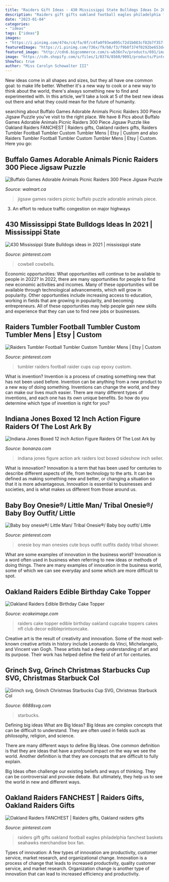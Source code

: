 ```yaml
---
title: "Raiders Gift Ideas - 430 Mississippi State Bulldogs Ideas In 2021"
description: "Raiders gift gifts oakland football eagles philadelphia fanchest baskets seahawks merchandise box fan"
date: "2023-01-04"
categories:
- "ideas"
tags: ["ideas"]
images:
- "https://i.pinimg.com/474x/c4/fa/0f/c4fa0f93ea095c72d1b083cf82b7f357--cowbell-mississippi-state.jpg"
featuredImage: "https://i.pinimg.com/736x/f9/b8/f3/f9b8f374f0292be653dce10b61028a86.jpg"
featured_image: "http://cdn6.bigcommerce.com/s-wb36n7v/products/691/images/4745/Oakland_Raiders_cake_topper_JPG__33114.1465688223.800.1200.jpg?c=2"
image: "https://cdn.shopify.com/s/files/1/0374/8560/9091/products/Pinterest_505bf0d3-4ef4-40d4-9029-cf0a697e1555_1024x1024.png?v=1606465169"
ShowToc: true
author: "Miss Carolyn Schowalter III"
---
```



New ideas come in all shapes and sizes, but they all have one common goal: to make life better. Whether it's a new way to cook or a new way to think about the world, there's always something new to find and experimented with. In this article, we'll take a look at 5 of the best new ideas out there and what they could mean for the future of humanity.

	

		
searching about Buffalo Games Adorable Animals Picnic Raiders 300 Piece Jigsaw Puzzle you've visit to the right place. We have 8 Pics about Buffalo Games Adorable Animals Picnic Raiders 300 Piece Jigsaw Puzzle like Oakland Raiders FANCHEST | Raiders gifts, Oakland raiders gifts, Raiders Tumbler Football Tumbler Custom Tumbler Mens | Etsy | Custom and also Raiders Tumbler Football Tumbler Custom Tumbler Mens | Etsy | Custom. Here you go:
		
    
## Buffalo Games Adorable Animals Picnic Raiders 300 Piece Jigsaw Puzzle

<img loading=lazy src="https://i5.walmartimages.ca/images/Large/757/197/6000197757197.jpg" onerror="this.onerror=null;this.src='https://tse3.mm.bing.net/th?id=OIP.gfW1y6NK4psut1glW5VUFwAAAA&amp;pid=15.1';" alt="Buffalo Games Adorable Animals Picnic Raiders 300 Piece Jigsaw Puzzle">

_Source: walmart.ca_

>jigsaw games raiders picnic buffalo puzzle adorable animals piece. 

	

3. An effort to reduce traffic congestion on major highways 

    
## 430 Mississippi State Bulldogs Ideas In 2021 | Mississippi State

<img loading=lazy src="https://i.pinimg.com/474x/c4/fa/0f/c4fa0f93ea095c72d1b083cf82b7f357--cowbell-mississippi-state.jpg" onerror="this.onerror=null;this.src='https://tse3.mm.bing.net/th?id=OIP.IzoqW6qR7wZUMUOJ66OoMwAAAA&amp;pid=15.1';" alt="430 Mississippi State Bulldogs ideas in 2021 | mississippi state">

_Source: pinterest.com_

>cowbell cowbells. 

	

Economic opportunities: What opportunities will continue to be available to people in 2022?
In 2022, there are many opportunities for people to find new economic activities and incomes. Many of these opportunities will be available through technological advancements, which will grow in popularity. Other opportunities include increasing access to education, working in fields that are growing in popularity, and becoming entrepreneurs. All of these opportunities may help people gain new skills and experience that they can use to find new jobs or businesses.

    
## Raiders Tumbler Football Tumbler Custom Tumbler Mens | Etsy | Custom

<img loading=lazy src="https://i.pinimg.com/736x/f9/b8/f3/f9b8f374f0292be653dce10b61028a86.jpg" onerror="this.onerror=null;this.src='https://tse1.mm.bing.net/th?id=OIP.zcZ-9_3T6RWXIlnIoKFMnQHaJR&amp;pid=15.1';" alt="Raiders Tumbler Football Tumbler Custom Tumbler Mens | Etsy | Custom">

_Source: pinterest.com_

>tumbler raiders football raider cups cup epoxy custom. 

	

What is invention?
Invention is a process of creating something new that has not been used before. Invention can be anything from a new product to a new way of doing something. Inventions can change the world, and they can make our lives much easier. There are many different types of inventions, and each one has its own unique benefits. So how do you determine which type of invention is right for you?

    
## Indiana Jones Boxed 12 Inch Action Figure Raiders Of The Lost Ark By

<img loading=lazy src="https://images.bonanzastatic.com/afu/images/0334/7500/figure_indiana_jones.jpg" onerror="this.onerror=null;this.src='https://tse1.mm.bing.net/th?id=OIP.8HkX43-agpQULZs9ftJsIQHaI4&amp;pid=15.1';" alt="Indiana Jones Boxed 12 inch Action Figure Raiders Of The Lost Ark by">

_Source: bonanza.com_

>indiana jones figure action ark raiders lost boxed sideshow inch seller. 

	

What is innovation?
Innovation is a term that has been used for centuries to describe different aspects of life, from technology to the arts. It can be defined as making something new and better, or changing a situation so that it is more advantageous. Innovation is essential to businesses and societies, and is what makes us different from those around us.

    
## Baby Boy Onesie®/ Little Man/ Tribal Onesie®/ Baby Boy Outfit/ Little

<img loading=lazy src="https://i.pinimg.com/736x/39/81/94/398194c042bfc0c66b5a35a27b32766c--cute-baby-boy-baby-boy-onesie-ideas.jpg" onerror="this.onerror=null;this.src='https://tse3.mm.bing.net/th?id=OIP.JFXOcWj5JqYNuJLsHmqqkwHaIz&amp;pid=15.1';" alt="Baby boy onesie®/ Little Man/ Tribal Onesie®/ Baby boy outfit/ Little">

_Source: pinterest.com_

>onesie boy man onesies cute boys outfit outfits daddy tribal shower. 

	

What are some examples of innovation in the business world?
Innovation is a word often used in business when referring to new ideas or methods of doing things. There are many examples of innovation in the business world, some of which we can see everyday and some which are more difficult to spot.

    
## Oakland Raiders Edible Birthday Cake Topper

<img loading=lazy src="http://cdn6.bigcommerce.com/s-wb36n7v/products/691/images/4745/Oakland_Raiders_cake_topper_JPG__33114.1465688223.800.1200.jpg?c=2" onerror="this.onerror=null;this.src='https://tse2.mm.bing.net/th?id=OIP.-DPUTmGEHMLafRut0F2X1QHaE1&amp;pid=15.1';" alt="Oakland Raiders Edible Birthday Cake Topper">

_Source: ecakeimage.com_

>raiders cake topper edible birthday oakland cupcake toppers cakes nfl club decor edibleprintsoncake. 

	

Creative art is the result of creativity and innovation. Some of the most well-known creative artists in history include Leonardo da Vinci, Michelangelo, and Vincent van Gogh. These artists had a deep understanding of art and its purpose. Their work has helped define the field of art for centuries.

    
## Grinch Svg, Grinch Christmas Starbucks Cup SVG, Christmas Starbuck Col

<img loading=lazy src="https://cdn.shopify.com/s/files/1/0374/8560/9091/products/Pinterest_505bf0d3-4ef4-40d4-9029-cf0a697e1555_1024x1024.png?v=1606465169" onerror="this.onerror=null;this.src='https://tse2.mm.bing.net/th?id=OIP.bos0PSxhPE6o6V81rW08yAHaF7&amp;pid=15.1';" alt="Grinch svg, Grinch Christmas Starbucks Cup SVG, Christmas Starbuck Col">

_Source: 6688svg.com_

>starbucks. 

	

Defining big ideas
What are Big Ideas?
Big Ideas are complex concepts that can be difficult to understand. They are often used in fields such as philosophy, religion, and science.

There are many different ways to define Big Ideas. One common definition is that they are ideas that have a profound impact on the way we see the world. Another definition is that they are concepts that are difficult to fully explain.

Big Ideas often challenge our existing beliefs and ways of thinking. They can be controversial and provoke debate. But ultimately, they help us to see the world in new and different ways.

    
## Oakland Raiders FANCHEST | Raiders Gifts, Oakland Raiders Gifts

<img loading=lazy src="https://i.pinimg.com/736x/90/87/ef/9087efb0339dda813caa8298a4672bbc.jpg" onerror="this.onerror=null;this.src='https://tse4.mm.bing.net/th?id=OIP.MBBrriWk8BTucV5JTMFRkgHaGh&amp;pid=15.1';" alt="Oakland Raiders FANCHEST | Raiders gifts, Oakland raiders gifts">

_Source: pinterest.com_

>raiders gift gifts oakland football eagles philadelphia fanchest baskets seahawks merchandise box fan. 

	

Types of innovation: A few types of innovation are productivity, customer service, market research, and organizational change.
Innovation is a process of change that leads to increased productivity, quality customer service, and market research. Organization change is another type of innovation that can lead to increased efficiency and productivity.

